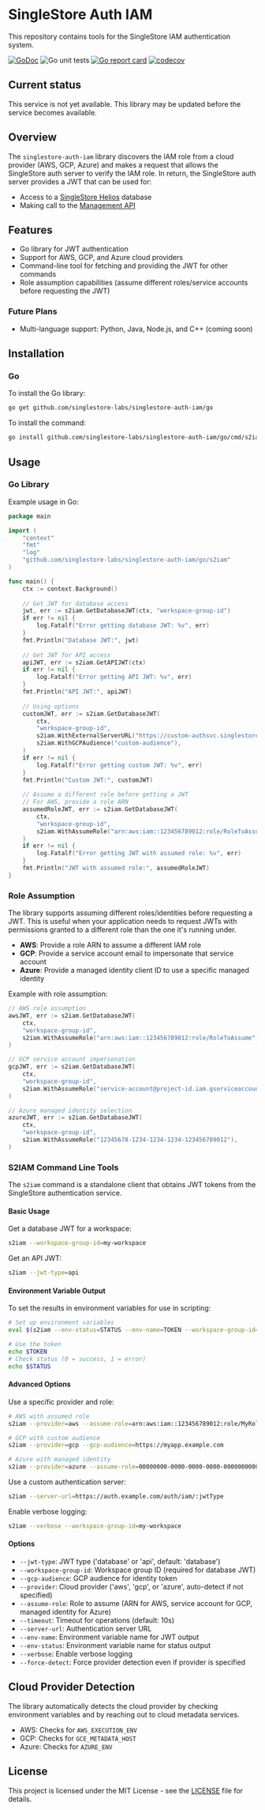 # SingleStore Auth IAM

This repository contains tools for the SingleStore IAM authentication system.

[![GoDoc](https://godoc.org/github.com/singlestore-labs/singlestore-auth-iam/go/s2iam?status.svg)](https://pkg.go.dev/github.com/singlestore-labs/singlestore-auth-iam/go/s2iam)
![Go unit tests](https://github.com/singlestore-labs/singlestore-auth-iam/actions/workflows/go.yml/badge.svg)
[![Go report card](https://goreportcard.com/badge/github.com/singlestore-labs/singlestore-auth-iam/go)](https://goreportcard.com/report/github.com/singlestore-labs/singlestore-auth-iam/go)
[![codecov](https://codecov.io/gh/singlestore-labs/singlestore-auth-iam/branch/main/graph/badge.svg)](https://codecov.io/gh/singlestore-labs/singlestore-auth-iam)

## Current status

This service is not yet available. This library may be updated before the service becomes available.

## Overview

The `singlestore-auth-iam` library discovers the IAM role from a cloud provider (AWS, GCP, Azure) and
makes a request that allows the SingleStore auth server to verify the IAM role. In return, the SingleStore
auth server provides a JWT that can be used for:

- Access to a [SingleStore Helios](https://www.singlestore.com/product-overview/) database
- Making call to the [Management API](https://docs.singlestore.com/cloud/user-and-workspace-administration/management-api/)

## Features

- Go library for JWT authentication
- Support for AWS, GCP, and Azure cloud providers
- Command-line tool for fetching and providing the JWT for other commands
- Role assumption capabilities (assume different roles/service accounts before requesting the JWT)

### Future Plans
- Multi-language support: Python, Java, Node.js, and C++ (coming soon)

## Installation

### Go

To install the Go library:
```sh
go get github.com/singlestore-labs/singlestore-auth-iam/go
```

To install the command:
```bash
go install github.com/singlestore-labs/singlestore-auth-iam/go/cmd/s2iam@latest
```

## Usage

### Go Library

Example usage in Go:

```go
package main

import (
    "context"
    "fmt"
    "log"
    "github.com/singlestore-labs/singlestore-auth-iam/go/s2iam"
)

func main() {
    ctx := context.Background()
    
    // Get JWT for database access
    jwt, err := s2iam.GetDatabaseJWT(ctx, "workspace-group-id")
    if err != nil {
        log.Fatalf("Error getting database JWT: %v", err)
    }
    fmt.Println("Database JWT:", jwt)
    
    // Get JWT for API access
    apiJWT, err := s2iam.GetAPIJWT(ctx)
    if err != nil {
        log.Fatalf("Error getting API JWT: %v", err)
    }
    fmt.Println("API JWT:", apiJWT)
    
    // Using options
    customJWT, err := s2iam.GetDatabaseJWT(
        ctx,
        "workspace-group-id",
        s2iam.WithExternalServerURL("https://custom-authsvc.singlestore.com/auth/iam"),
        s2iam.WithGCPAudience("custom-audience"),
    )
    if err != nil {
        log.Fatalf("Error getting custom JWT: %v", err)
    }
    fmt.Println("Custom JWT:", customJWT)
    
    // Assume a different role before getting a JWT
    // For AWS, provide a role ARN
    assumedRoleJWT, err := s2iam.GetDatabaseJWT(
        ctx,
        "workspace-group-id",
        s2iam.WithAssumeRole("arn:aws:iam::123456789012:role/RoleToAssume"),
    )
    if err != nil {
        log.Fatalf("Error getting JWT with assumed role: %v", err)
    }
    fmt.Println("JWT with assumed role:", assumedRoleJWT)
}
```

### Role Assumption

The library supports assuming different roles/identities before requesting a JWT. This is useful when your application needs to request JWTs with permissions granted to a different role than the one it's running under.

- **AWS**: Provide a role ARN to assume a different IAM role
- **GCP**: Provide a service account email to impersonate that service account
- **Azure**: Provide a managed identity client ID to use a specific managed identity

Example with role assumption:

```go
// AWS role assumption
awsJWT, err := s2iam.GetDatabaseJWT(
    ctx,
    "workspace-group-id",
    s2iam.WithAssumeRole("arn:aws:iam::123456789012:role/RoleToAssume"),
)

// GCP service account impersonation
gcpJWT, err := s2iam.GetDatabaseJWT(
    ctx,
    "workspace-group-id",
    s2iam.WithAssumeRole("service-account@project-id.iam.gserviceaccount.com"),
)

// Azure managed identity selection
azureJWT, err := s2iam.GetDatabaseJWT(
    ctx,
    "workspace-group-id",
    s2iam.WithAssumeRole("12345678-1234-1234-1234-123456789012"),
)
```

### S2IAM Command Line Tools

The `s2iam` command is a standalone client that obtains JWT tokens from the SingleStore authentication service.

#### Basic Usage

Get a database JWT for a workspace:
```bash
s2iam --workspace-group-id=my-workspace
```

Get an API JWT:
```bash
s2iam --jwt-type=api
```

#### Environment Variable Output

To set the results in environment variables for use in scripting:

```bash
# Set up environment variables
eval $(s2iam --env-status=STATUS --env-name=TOKEN --workspace-group-id=my-workspace)

# Use the token
echo $TOKEN
# Check status (0 = success, 1 = error)
echo $STATUS
```

#### Advanced Options

Use a specific provider and role:
```bash
# AWS with assumed role
s2iam --provider=aws --assume-role=arn:aws:iam::123456789012:role/MyRole

# GCP with custom audience
s2iam --provider=gcp --gcp-audience=https://myapp.example.com

# Azure with managed identity
s2iam --provider=azure --assume-role=00000000-0000-0000-0000-000000000000
```

Use a custom authentication server:
```bash
s2iam --server-url=https://auth.example.com/auth/iam/:jwtType
```

Enable verbose logging:
```bash
s2iam --verbose --workspace-group-id=my-workspace
```

#### Options

- `--jwt-type`: JWT type ('database' or 'api', default: 'database')
- `--workspace-group-id`: Workspace group ID (required for database JWT)
- `--gcp-audience`: GCP audience for identity token
- `--provider`: Cloud provider ('aws', 'gcp', or 'azure', auto-detect if not specified)
- `--assume-role`: Role to assume (ARN for AWS, service account for GCP, managed identity for Azure)
- `--timeout`: Timeout for operations (default: 10s)
- `--server-url`: Authentication server URL
- `--env-name`: Environment variable name for JWT output
- `--env-status`: Environment variable name for status output
- `--verbose`: Enable verbose logging
- `--force-detect`: Force provider detection even if provider is specified

## Cloud Provider Detection

The library automatically detects the cloud provider by checking environment variables and by
reaching out to cloud metadata services.

- AWS: Checks for `AWS_EXECUTION_ENV`
- GCP: Checks for `GCE_METADATA_HOST`
- Azure: Checks for `AZURE_ENV`

## License
This project is licensed under the MIT License - see the [LICENSE](LICENSE) file for details.
